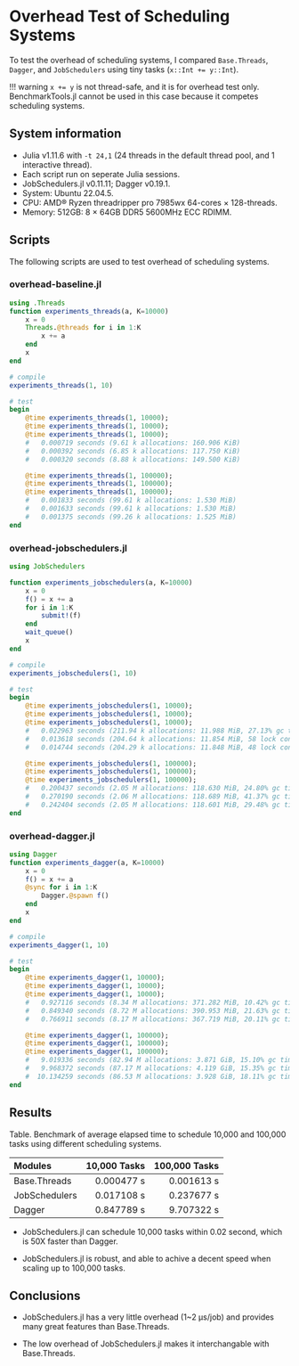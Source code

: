 # Overhead Test of Scheduling Systems

To test the overhead of scheduling systems, I compared `Base.Threads`, `Dagger`, and `JobSchedulers` using tiny tasks (`x::Int += y::Int`).

!!! warning
    `x += y` is not thread-safe, and it is for overhead test only.
    BenchmarkTools.jl cannot be used in this case because it competes scheduling systems.

## System information

- Julia v1.11.6 with `-t 24,1` (24 threads in the default thread pool, and 1 interactive thread).
- Each script run on seperate Julia sessions.
- JobSchedulers.jl v0.11.11; Dagger v0.19.1.
- System: Ubuntu 22.04.5.
- CPU: AMD® Ryzen threadripper pro 7985wx 64-cores × 128-threads.
- Memory: 512GB: 8 × 64GB DDR5 5600MHz ECC RDIMM.

## Scripts

The following scripts are used to test overhead of scheduling systems.

### overhead-baseline.jl

```julia
using .Threads
function experiments_threads(a, K=10000)
    x = 0
    Threads.@threads for i in 1:K
        x += a
    end
    x
end

# compile
experiments_threads(1, 10)

# test
begin
    @time experiments_threads(1, 10000);
    @time experiments_threads(1, 10000);
    @time experiments_threads(1, 10000);
    #   0.000719 seconds (9.61 k allocations: 160.906 KiB)
    #   0.000392 seconds (6.85 k allocations: 117.750 KiB)
    #   0.000320 seconds (8.88 k allocations: 149.500 KiB)

    @time experiments_threads(1, 100000);
    @time experiments_threads(1, 100000);
    @time experiments_threads(1, 100000);
    #   0.001833 seconds (99.61 k allocations: 1.530 MiB)
    #   0.001633 seconds (99.61 k allocations: 1.530 MiB)
    #   0.001375 seconds (99.26 k allocations: 1.525 MiB)
end
```

### overhead-jobschedulers.jl

```julia
using JobSchedulers

function experiments_jobschedulers(a, K=10000)
    x = 0
    f() = x += a
    for i in 1:K
        submit!(f)
    end
    wait_queue()
    x
end

# compile
experiments_jobschedulers(1, 10)

# test
begin
    @time experiments_jobschedulers(1, 10000);
    @time experiments_jobschedulers(1, 10000);
    @time experiments_jobschedulers(1, 10000);
    #   0.022963 seconds (211.94 k allocations: 11.988 MiB, 27.13% gc time, 34 lock conflicts)
    #   0.013618 seconds (204.64 k allocations: 11.854 MiB, 58 lock conflicts)
    #   0.014744 seconds (204.29 k allocations: 11.848 MiB, 48 lock conflicts)

    @time experiments_jobschedulers(1, 100000);
    @time experiments_jobschedulers(1, 100000);
    @time experiments_jobschedulers(1, 100000);
    #   0.200437 seconds (2.05 M allocations: 118.630 MiB, 24.80% gc time, 530 lock conflicts)
    #   0.270190 seconds (2.06 M allocations: 118.689 MiB, 41.37% gc time, 503 lock conflicts)
    #   0.242404 seconds (2.05 M allocations: 118.601 MiB, 29.48% gc time, 311 lock conflicts)
end
```

### overhead-dagger.jl

```julia
using Dagger
function experiments_dagger(a, K=10000)
    x = 0
    f() = x += a
    @sync for i in 1:K
        Dagger.@spawn f()
    end
    x
end

# compile
experiments_dagger(1, 10)

# test
begin
    @time experiments_dagger(1, 10000);
    @time experiments_dagger(1, 10000);
    @time experiments_dagger(1, 10000);
    #   0.927116 seconds (8.34 M allocations: 371.282 MiB, 10.42% gc time, 13889 lock conflicts, 37.67% compilation time: 59% of which was recompilation)
    #   0.849340 seconds (8.72 M allocations: 390.953 MiB, 21.63% gc time, 18758 lock conflicts, 0.78% compilation time)
    #   0.766911 seconds (8.17 M allocations: 367.719 MiB, 20.11% gc time, 8553 lock conflicts, 0.03% compilation time)

    @time experiments_dagger(1, 100000);
    @time experiments_dagger(1, 100000);
    @time experiments_dagger(1, 100000);
    #   9.019336 seconds (82.94 M allocations: 3.871 GiB, 15.10% gc time, 88065 lock conflicts, 0.03% compilation time)
    #   9.968372 seconds (87.17 M allocations: 4.119 GiB, 15.35% gc time, 84407 lock conflicts, 0.02% compilation time)
    #  10.134259 seconds (86.53 M allocations: 3.928 GiB, 18.11% gc time, 79525 lock conflicts, 0.02% compilation time)
end
```

## Results

Table. Benchmark of average elapsed time to schedule 10,000 and 100,000 tasks using different scheduling systems.

| Modules       | 10,000 Tasks | 100,000 Tasks |
| :------------ | -----------: | ------------: |
| Base.Threads  | 0.000477 s   |  0.001613 s   |
| JobSchedulers | 0.017108 s   |  0.237677 s   |
| Dagger        | 0.847789 s   |  9.707322 s   |

- JobSchedulers.jl can schedule 10,000 tasks within 0.02 second, which is 50X faster than Dagger.

- JobSchedulers.jl is robust, and able to achive a decent speed when scaling up to 100,000 tasks.

## Conclusions

- JobSchedulers.jl has a very little overhead (1~2 µs/job) and provides many great features than Base.Threads.

- The low overhead of JobSchedulers.jl makes it interchangable with Base.Threads.
